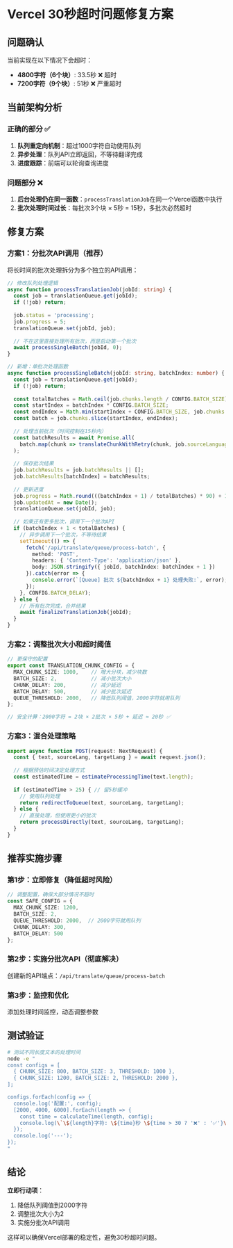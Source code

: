 # Vercel 30秒超时问题修复方案

## 问题确认

当前实现在以下情况下会超时：
- **4800字符（6个块）**: 33.5秒 ❌ 超时
- **7200字符（9个块）**: 51秒 ❌ 严重超时

## 当前架构分析

### 正确的部分 ✅
1. **队列重定向机制**：超过1000字符自动使用队列
2. **异步处理**：队列API立即返回，不等待翻译完成
3. **进度跟踪**：前端可以轮询查询进度

### 问题部分 ❌
1. **后台处理仍在同一函数**：`processTranslationJob`在同一个Vercel函数中执行
2. **批次处理时间过长**：每批次3个块 × 5秒 = 15秒，多批次必然超时

## 修复方案

### 方案1：分批次API调用（推荐）

将长时间的批次处理拆分为多个独立的API调用：

```typescript
// 修改队列处理逻辑
async function processTranslationJob(jobId: string) {
  const job = translationQueue.get(jobId);
  if (!job) return;
  
  job.status = 'processing';
  job.progress = 5;
  translationQueue.set(jobId, job);
  
  // 不在这里直接处理所有批次，而是启动第一个批次
  await processSingleBatch(jobId, 0);
}

// 新增：单批次处理函数
async function processSingleBatch(jobId: string, batchIndex: number) {
  const job = translationQueue.get(jobId);
  if (!job) return;
  
  const totalBatches = Math.ceil(job.chunks.length / CONFIG.BATCH_SIZE);
  const startIndex = batchIndex * CONFIG.BATCH_SIZE;
  const endIndex = Math.min(startIndex + CONFIG.BATCH_SIZE, job.chunks.length);
  const batch = job.chunks.slice(startIndex, endIndex);
  
  // 处理当前批次（时间控制在15秒内）
  const batchResults = await Promise.all(
    batch.map(chunk => translateChunkWithRetry(chunk, job.sourceLanguage, job.targetLanguage))
  );
  
  // 保存批次结果
  job.batchResults = job.batchResults || [];
  job.batchResults[batchIndex] = batchResults;
  
  // 更新进度
  job.progress = Math.round(((batchIndex + 1) / totalBatches) * 90) + 10;
  job.updatedAt = new Date();
  translationQueue.set(jobId, job);
  
  // 如果还有更多批次，调用下一个批次API
  if (batchIndex + 1 < totalBatches) {
    // 异步调用下一个批次，不等待结果
    setTimeout(() => {
      fetch('/api/translate/queue/process-batch', {
        method: 'POST',
        headers: { 'Content-Type': 'application/json' },
        body: JSON.stringify({ jobId, batchIndex: batchIndex + 1 })
      }).catch(error => {
        console.error(`[Queue] 批次 ${batchIndex + 1} 处理失败:`, error);
      });
    }, CONFIG.BATCH_DELAY);
  } else {
    // 所有批次完成，合并结果
    await finalizeTranslationJob(jobId);
  }
}
```

### 方案2：调整批次大小和超时阈值

```typescript
// 更保守的配置
export const TRANSLATION_CHUNK_CONFIG = {
  MAX_CHUNK_SIZE: 1000,    // 增大分块，减少块数
  BATCH_SIZE: 2,           // 减小批次大小
  CHUNK_DELAY: 200,        // 减少延迟
  BATCH_DELAY: 500,        // 减少批次延迟
  QUEUE_THRESHOLD: 2000,   // 降低队列阈值，2000字符就用队列
};

// 安全计算：2000字符 = 2块 × 2批次 × 5秒 + 延迟 ≈ 20秒 ✅
```

### 方案3：混合处理策略

```typescript
export async function POST(request: NextRequest) {
  const { text, sourceLang, targetLang } = await request.json();
  
  // 根据预估时间决定处理方式
  const estimatedTime = estimateProcessingTime(text.length);
  
  if (estimatedTime > 25) { // 留5秒缓冲
    // 使用队列处理
    return redirectToQueue(text, sourceLang, targetLang);
  } else {
    // 直接处理，但使用更小的批次
    return processDirectly(text, sourceLang, targetLang);
  }
}
```

## 推荐实施步骤

### 第1步：立即修复（降低超时风险）
```typescript
// 调整配置，确保大部分情况不超时
const SAFE_CONFIG = {
  MAX_CHUNK_SIZE: 1200,
  BATCH_SIZE: 2,
  QUEUE_THRESHOLD: 2000,  // 2000字符就用队列
  CHUNK_DELAY: 300,
  BATCH_DELAY: 500
};
```

### 第2步：实施分批次API（彻底解决）
创建新的API端点：`/api/translate/queue/process-batch`

### 第3步：监控和优化
添加处理时间监控，动态调整参数

## 测试验证

```bash
# 测试不同长度文本的处理时间
node -e "
const configs = [
  { CHUNK_SIZE: 800, BATCH_SIZE: 3, THRESHOLD: 1000 },
  { CHUNK_SIZE: 1200, BATCH_SIZE: 2, THRESHOLD: 2000 },
];

configs.forEach(config => {
  console.log('配置:', config);
  [2000, 4000, 6000].forEach(length => {
    const time = calculateTime(length, config);
    console.log(\`\${length}字符: \${time}秒 \${time > 30 ? '❌' : '✅'}\`);
  });
  console.log('---');
});
"
```

## 结论

**立即行动项**：
1. 降低队列阈值到2000字符
2. 调整批次大小为2
3. 实施分批次API调用

这样可以确保Vercel部署的稳定性，避免30秒超时问题。
